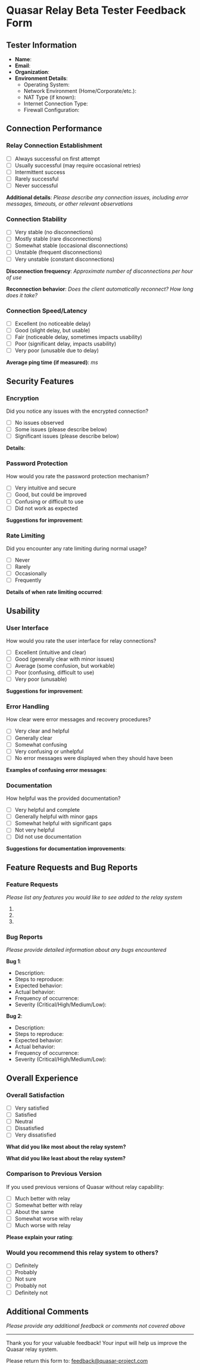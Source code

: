 # Quasar Relay Beta Tester Feedback Form

## Tester Information
- **Name**: 
- **Email**:
- **Organization**:
- **Environment Details**:
  - Operating System:
  - Network Environment (Home/Corporate/etc.):
  - NAT Type (if known):
  - Internet Connection Type:
  - Firewall Configuration:

## Connection Performance

### Relay Connection Establishment
- [ ] Always successful on first attempt
- [ ] Usually successful (may require occasional retries)
- [ ] Intermittent success
- [ ] Rarely successful
- [ ] Never successful

**Additional details**: 
_Please describe any connection issues, including error messages, timeouts, or other relevant observations_

### Connection Stability
- [ ] Very stable (no disconnections)
- [ ] Mostly stable (rare disconnections)
- [ ] Somewhat stable (occasional disconnections)
- [ ] Unstable (frequent disconnections)
- [ ] Very unstable (constant disconnections)

**Disconnection frequency**: _Approximate number of disconnections per hour of use_

**Reconnection behavior**: _Does the client automatically reconnect? How long does it take?_

### Connection Speed/Latency
- [ ] Excellent (no noticeable delay)
- [ ] Good (slight delay, but usable)
- [ ] Fair (noticeable delay, sometimes impacts usability)
- [ ] Poor (significant delay, impacts usability)
- [ ] Very poor (unusable due to delay)

**Average ping time (if measured)**: _ms_

## Security Features

### Encryption
Did you notice any issues with the encrypted connection?
- [ ] No issues observed
- [ ] Some issues (please describe below)
- [ ] Significant issues (please describe below)

**Details**:

### Password Protection
How would you rate the password protection mechanism?
- [ ] Very intuitive and secure
- [ ] Good, but could be improved
- [ ] Confusing or difficult to use
- [ ] Did not work as expected

**Suggestions for improvement**:

### Rate Limiting
Did you encounter any rate limiting during normal usage?
- [ ] Never
- [ ] Rarely
- [ ] Occasionally
- [ ] Frequently

**Details of when rate limiting occurred**:

## Usability

### User Interface
How would you rate the user interface for relay connections?
- [ ] Excellent (intuitive and clear)
- [ ] Good (generally clear with minor issues)
- [ ] Average (some confusion, but workable)
- [ ] Poor (confusing, difficult to use)
- [ ] Very poor (unusable)

**Suggestions for improvement**:

### Error Handling
How clear were error messages and recovery procedures?
- [ ] Very clear and helpful
- [ ] Generally clear
- [ ] Somewhat confusing
- [ ] Very confusing or unhelpful
- [ ] No error messages were displayed when they should have been

**Examples of confusing error messages**:

### Documentation
How helpful was the provided documentation?
- [ ] Very helpful and complete
- [ ] Generally helpful with minor gaps
- [ ] Somewhat helpful with significant gaps
- [ ] Not very helpful
- [ ] Did not use documentation

**Suggestions for documentation improvements**:

## Feature Requests and Bug Reports

### Feature Requests
_Please list any features you would like to see added to the relay system_

1. 
2. 
3. 

### Bug Reports
_Please provide detailed information about any bugs encountered_

**Bug 1**:
- Description:
- Steps to reproduce:
- Expected behavior:
- Actual behavior:
- Frequency of occurrence:
- Severity (Critical/High/Medium/Low):

**Bug 2**:
- Description:
- Steps to reproduce:
- Expected behavior:
- Actual behavior:
- Frequency of occurrence:
- Severity (Critical/High/Medium/Low):

## Overall Experience

### Overall Satisfaction
- [ ] Very satisfied
- [ ] Satisfied
- [ ] Neutral
- [ ] Dissatisfied
- [ ] Very dissatisfied

**What did you like most about the relay system?**

**What did you like least about the relay system?**

### Comparison to Previous Version
If you used previous versions of Quasar without relay capability:
- [ ] Much better with relay
- [ ] Somewhat better with relay
- [ ] About the same
- [ ] Somewhat worse with relay
- [ ] Much worse with relay

**Please explain your rating**:

### Would you recommend this relay system to others?
- [ ] Definitely
- [ ] Probably
- [ ] Not sure
- [ ] Probably not
- [ ] Definitely not

## Additional Comments
_Please provide any additional feedback or comments not covered above_

---

Thank you for your valuable feedback! Your input will help us improve the Quasar relay system.

Please return this form to: [feedback@quasar-project.com](mailto:feedback@quasar-project.com)
